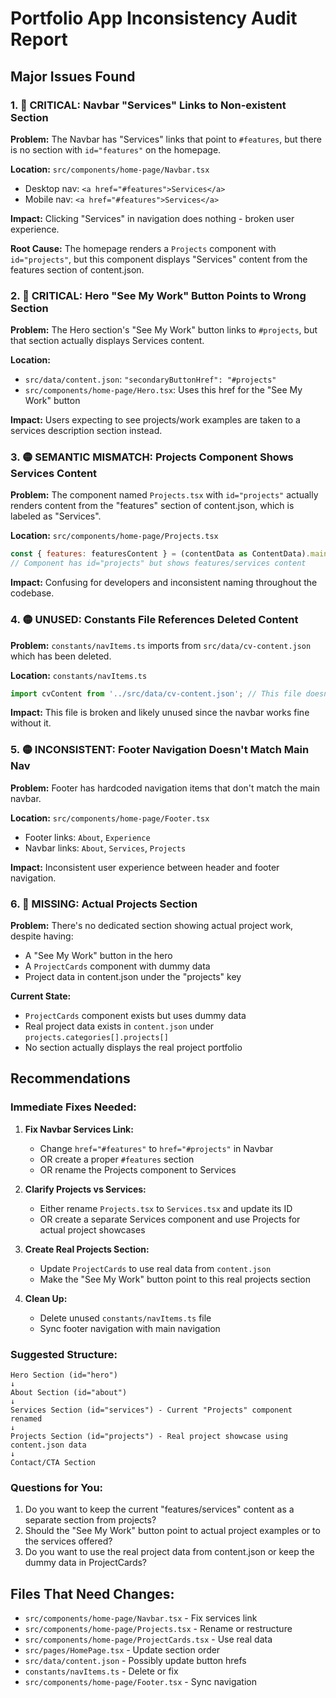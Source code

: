 # Portfolio App Inconsistency Audit Report

## Major Issues Found

### 1. 🔴 CRITICAL: Navbar "Services" Links to Non-existent Section
**Problem:** The Navbar has "Services" links that point to `#features`, but there is no section with `id="features"` on the homepage.

**Location:** `src/components/home-page/Navbar.tsx`
- Desktop nav: `<a href="#features">Services</a>`
- Mobile nav: `<a href="#features">Services</a>`

**Impact:** Clicking "Services" in navigation does nothing - broken user experience.

**Root Cause:** The homepage renders a `Projects` component with `id="projects"`, but this component displays "Services" content from the features section of content.json.

### 2. 🔴 CRITICAL: Hero "See My Work" Button Points to Wrong Section
**Problem:** The Hero section's "See My Work" button links to `#projects`, but that section actually displays Services content.

**Location:** 
- `src/data/content.json`: `"secondaryButtonHref": "#projects"`
- `src/components/home-page/Hero.tsx`: Uses this href for the "See My Work" button

**Impact:** Users expecting to see projects/work examples are taken to a services description section instead.

### 3. 🟡 SEMANTIC MISMATCH: Projects Component Shows Services Content
**Problem:** The component named `Projects.tsx` with `id="projects"` actually renders content from the "features" section of content.json, which is labeled as "Services".

**Location:** `src/components/home-page/Projects.tsx`
```javascript
const { features: featuresContent } = (contentData as ContentData).mainContent;
// Component has id="projects" but shows features/services content
```

**Impact:** Confusing for developers and inconsistent naming throughout the codebase.

### 4. 🟡 UNUSED: Constants File References Deleted Content
**Problem:** `constants/navItems.ts` imports from `src/data/cv-content.json` which has been deleted.

**Location:** `constants/navItems.ts`
```javascript
import cvContent from '../src/data/cv-content.json'; // This file doesn't exist
```

**Impact:** This file is broken and likely unused since the navbar works fine without it.

### 5. 🟡 INCONSISTENT: Footer Navigation Doesn't Match Main Nav
**Problem:** Footer has hardcoded navigation items that don't match the main navbar.

**Location:** `src/components/home-page/Footer.tsx`
- Footer links: `About`, `Experience`
- Navbar links: `About`, `Services`, `Projects`

**Impact:** Inconsistent user experience between header and footer navigation.

### 6. 🔴 MISSING: Actual Projects Section
**Problem:** There's no dedicated section showing actual project work, despite having:
- A "See My Work" button in the hero
- A `ProjectCards` component with dummy data
- Project data in content.json under the "projects" key

**Current State:**
- `ProjectCards` component exists but uses dummy data
- Real project data exists in `content.json` under `projects.categories[].projects[]`
- No section actually displays the real project portfolio

## Recommendations

### Immediate Fixes Needed:

1. **Fix Navbar Services Link:**
   - Change `href="#features"` to `href="#projects"` in Navbar
   - OR create a proper `#features` section
   - OR rename the Projects component to Services

2. **Clarify Projects vs Services:**
   - Either rename `Projects.tsx` to `Services.tsx` and update its ID
   - OR create a separate Services component and use Projects for actual project showcases

3. **Create Real Projects Section:**
   - Update `ProjectCards` to use real data from `content.json`
   - Make the "See My Work" button point to this real projects section

4. **Clean Up:**
   - Delete unused `constants/navItems.ts` file
   - Sync footer navigation with main navigation

### Suggested Structure:

```
Hero Section (id="hero")
↓
About Section (id="about")
↓
Services Section (id="services") - Current "Projects" component renamed
↓
Projects Section (id="projects") - Real project showcase using content.json data
↓
Contact/CTA Section
```

### Questions for You:

1. Do you want to keep the current "features/services" content as a separate section from projects?
2. Should the "See My Work" button point to actual project examples or to the services offered?
3. Do you want to use the real project data from content.json or keep the dummy data in ProjectCards?

## Files That Need Changes:

- `src/components/home-page/Navbar.tsx` - Fix services link
- `src/components/home-page/Projects.tsx` - Rename or restructure
- `src/components/home-page/ProjectCards.tsx` - Use real data
- `src/pages/HomePage.tsx` - Update section order
- `src/data/content.json` - Possibly update button hrefs
- `constants/navItems.ts` - Delete or fix
- `src/components/home-page/Footer.tsx` - Sync navigation
